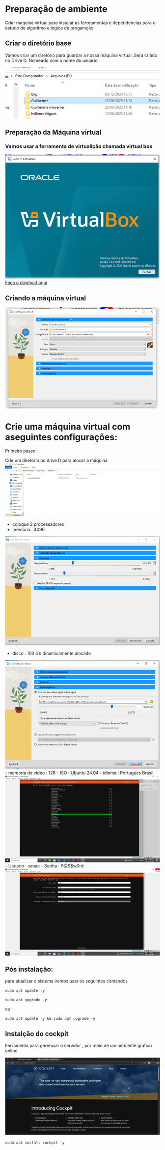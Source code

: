 # Preparação de ambiente
Criar maquina virtual para instalar as ferreamentas e dependencias para o estudo de algoritmo e logica de progamção


## Criar o diretório base
Vamos criar um diretório para guardar a nossa máquina virtual .Sera criado no Drive D. Nomeado com o nome do usuario 

<img src= "criar-diretorio-d.png">

## Preparação da Máquina virtual
### Vamos usar a ferramenta de virtualição chamada virtual box

<img src="tela-vtbox.png">
<a href="https://www.virtualbox.org/wiki/Downloads"> Faça o dowload aqui </a>


## Criando a máquina virtual

<img src= "nova-maquina-virtual.png">

# Crie uma máquina virtual com aseguintes configurações:
 Primeiro passo:

Crie um diretorio no drive D para alocar a máquina
<img src= "aloca.png">

- coloque 2 processadores
- memoria : 4096
<img src= "hard.png">

- disco : 100 Gb dinamicamente alocado
<img src= "disco.png">
- memoria de video : 128
- ISO : Ubuntu 24.04
- idioma : Portugues Brasil
<img src= "idioma.png">
- Usuario : senac 
- Senha  : P@$$w0rd
<img src= "log.png">

## Pós instalação:

para atualizar o sistema iremos usar os seguintes comandos
```shell
sudo apt update -y
``` 

```shell
sudo apt upgrade -y
```
ou

```shell
sudo apt update -y && sudo apt upgrade -y
```
## Instalção do cockpit 

Ferramenta para gerenciar o servidor , por meio de um ambiente grafico online

<img src= "coc.png">

```shell
sudo apt install cockpit -y
```

